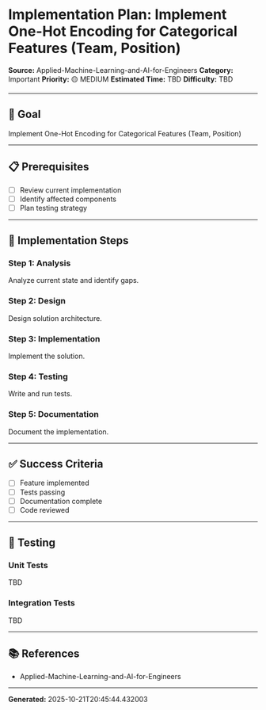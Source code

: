 # Implementation Plan: Implement One-Hot Encoding for Categorical Features (Team, Position)

**Source:** Applied-Machine-Learning-and-AI-for-Engineers
**Category:** Important
**Priority:** 🟡 MEDIUM
**Estimated Time:** TBD
**Difficulty:** TBD

---

## 🎯 Goal

Implement One-Hot Encoding for Categorical Features (Team, Position)

---

## 📋 Prerequisites

- [ ] Review current implementation
- [ ] Identify affected components
- [ ] Plan testing strategy

---

## 🔧 Implementation Steps

### Step 1: Analysis

Analyze current state and identify gaps.

### Step 2: Design

Design solution architecture.

### Step 3: Implementation

Implement the solution.

### Step 4: Testing

Write and run tests.

### Step 5: Documentation

Document the implementation.

---

## ✅ Success Criteria

- [ ] Feature implemented
- [ ] Tests passing
- [ ] Documentation complete
- [ ] Code reviewed

---

## 🧪 Testing

### Unit Tests

TBD

### Integration Tests

TBD

---

## 📚 References

- Applied-Machine-Learning-and-AI-for-Engineers

---

**Generated:** 2025-10-21T20:45:44.432003

